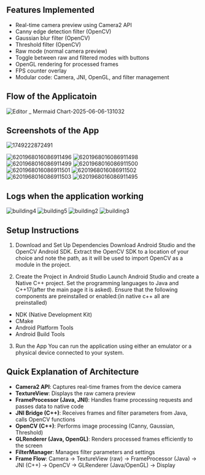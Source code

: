 ## Features Implemented

- Real-time camera preview using Camera2 API
- Canny edge detection filter (OpenCV)
- Gaussian blur filter (OpenCV)
- Threshold filter (OpenCV)
- Raw mode (normal camera preview)
- Toggle between raw and filtered modes with buttons
- OpenGL rendering for processed frames
- FPS counter overlay
- Modular code: Camera, JNI, OpenGL, and filter management


## Flow of the Applicatoin
![Editor _ Mermaid Chart-2025-06-06-131032](https://github.com/user-attachments/assets/a25ce4ab-1eed-47ad-9f04-ddf295f7d033)


## Screenshots of the App
![1749222872491](https://github.com/user-attachments/assets/a58bbe9b-53b4-4a5f-b7db-6b8d949b4ad4)

![6201968016086911496](https://github.com/user-attachments/assets/be8c39a7-2a2a-4525-953f-ee9d080508a6)
![6201968016086911498](https://github.com/user-attachments/assets/f7879fd2-63c1-4b75-9646-529828e77335)
![6201968016086911499](https://github.com/user-attachments/assets/e0791958-8681-40d2-b681-ebf667e96bd3)
![6201968016086911500](https://github.com/user-attachments/assets/cf3a97e7-d761-4f2a-8245-1710c25a771d)
![6201968016086911501](https://github.com/user-attachments/assets/d8df04d6-2097-417a-ae89-a3f452bf5ef0)
![6201968016086911502](https://github.com/user-attachments/assets/d7698297-26ba-42cb-8dde-237a6a5e3463)
![6201968016086911503](https://github.com/user-attachments/assets/70b1c66a-b441-42c0-8941-b145a449fd46)
![6201968016086911495](https://github.com/user-attachments/assets/8b0793f0-9034-4a3e-aba5-a848a53a01ba)


## Logs when the application working

![building4](https://github.com/user-attachments/assets/fd8e1fc2-7e7c-417c-9a0d-11483f18b27f)
![building5](https://github.com/user-attachments/assets/d4a25723-9d40-4eab-9a4a-d367e231590e)
![building2](https://github.com/user-attachments/assets/25016f0a-c9dc-4f86-9260-7c944ab6c484)
![building3](https://github.com/user-attachments/assets/ad101ab3-cc2d-46ce-a4e4-aec9dc362f19)


## Setup Instructions
1. Download and Set Up Dependencies
Download Android Studio and the OpenCV Android SDK.
Extract the OpenCV SDK to a location of your choice and note the path, as it will be used to import OpenCV as a module in the project.

2. Create the Project in Android Studio
Launch Android Studio and create a Native C++ project.
Set the programming languages to Java and C++17(after the main page it is asked).
Ensure that the following components are preinstalled or enabled:(in native c++ all are preinstalled)
- NDK (Native Development Kit)
- CMake
- Android Platform Tools
- Android Build Tools

3. Run the App
You can run the application using either an emulator or a physical device connected to your system.
 

## Quick Explanation of Architecture

- **Camera2 API**: Captures real-time frames from the device camera
- **TextureView**: Displays the raw camera preview
- **FrameProcessor (Java, JNI)**: Handles frame processing requests and passes data to native code
- **JNI Bridge (C++)**: Receives frames and filter parameters from Java, calls OpenCV functions
- **OpenCV (C++)**: Performs image processing (Canny, Gaussian, Threshold)
- **GLRenderer (Java, OpenGL)**: Renders processed frames efficiently to the screen
- **FilterManager**: Manages filter parameters and settings
- **Frame Flow**: Camera → TextureView (raw) → FrameProcessor (Java) → JNI (C++) → OpenCV → GLRenderer (Java/OpenGL) → Display

